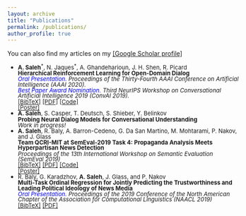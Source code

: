 ```yaml
---
layout: archive
title: "Publications"
permalink: /publications/
author_profile: true
---
```


<!--
<style>
@media screen and (min-width: 800px) {
  ul {margin-right: 425px;line-height: 1;}
}
</style>
<style>
@media screen and (min-width: 800px){
  ul {width: 500px; line-height: 0.95;}
}
</style>
<ul style="width: 500px; line-height: 0.95;">
-->
<style type="text/css">
@media screen and (min-width: 800px){
  .mystyle {width: 500px; line-height: 0.95}
}

@media screen and (min-width : 320px) and (max-width : 480px){
     .mystyle {}
     }
</style>


You can also find my articles on my <a href="https://scholar.google.com/citations?user=XkEZl0gAAAAJ&hl=en">[Google Scholar profile]</a>

<ul class="mystyle">
  <li ><font size="2"> <b>A. Saleh</b><sup>*</sup>, N. Jaques<sup>*</sup>, A. Ghandeharioun, J. H. Shen, R. Picard</font>
  <br><font size="2"><b>Hierarchical Reinforcement Learning for Open-Domain Dialog</b></font><br>
<font size="2"><i><font color="blue">Oral Presentation.</font> Proceedings of the Thirty-Fourth AAAI Conference on Artificial Intelligence (AAAI 2020).</i>
  </font><br />
  <font size="2"><i><font color="blue">Best Paper Award Nomination.</font> Third NeurIPS Workshop on Conversational Artificial Intelligence 2019 (ConvAI 2019).</i>
    </font><br />
  <a href="https://abdulsaleh.github.io/_pages/bibtex/saleh2019hier.html"><font size="2">[BibTeX]</font></a>
  <a href="https://arxiv.org/pdf/1909.07547.pdf"><font size="2">[PDF]</font></a>
  <a href="https://github.com/natashamjaques/neural_chat/tree/master/HierarchicalRL"><font size="2">[Code]</font></a>

  <br />
  <a href="https://abdulsaleh.github.io/files/HRL_poster.pdf"><font size="2">[Poster]</font></a>
  <!-- <a href="https://abdulsaleh.github.io/files/HRL_presentation.pdf"><font size="2">[Presentation]</font></a>
  <a href="https://HRL talk url"><font size="2">[Talk]</font></a>
 -->

</li>

<li ><font size="2"> <b>A. Saleh</b>, S. Casper, T. Deutsch, S. Shieber, Y. Belinkov</font>
  <br><font size="2"><b>Probing Neural Dialog Models for Conversational Understanding</b></font><br>
<font size="2"><i>Work in progress!</i>
  </font><br />
  <!-- <a href="https://abdulsaleh.github.io/_pages/bibtex/saleh2019team.html"><font size="2">[BibTeX]</font></a>
  <a href="https://arxiv.org/pdf/1904.03513.pdf"><font size="2">[PDF]</font></a>
  <a href="https://github.com/AbdulSaleh/QCRI-MIT-SemEval2019-Task4"><font size="2">[Code]</font></a> -->

</li>


<li ><font size="2"> <b>A. Saleh</b>, R. Baly, A. Barron-Cedeno, G. Da San Martino, M. Mohtarami, P. Nakov, and J. Glass</font>
  <br><font size="2"><b>Team QCRI-MIT at SemEval-2019 Task 4: Propaganda Analysis Meets Hyperpartisan News Detection</b></font><br>
<font size="2"><i>Proceedings of the 13th International Workshop on Semantic Evaluation (SemEval 2019)</i>
  </font><br />
  <a href="https://abdulsaleh.github.io/_pages/bibtex/saleh2019team.html"><font size="2">[BibTeX]</font></a>
  <a href="https://arxiv.org/pdf/1904.03513.pdf"><font size="2">[PDF]</font></a>
  <a href="https://github.com/AbdulSaleh/QCRI-MIT-SemEval2019-Task4"><font size="2">[Code]</font></a>
  <br />
  <a href="https://abdulsaleh.github.io/files/SemEval_poster.pdf"><font size="2">[Poster]</font></a>

</li>

<li ><font size="2"> R. Baly, G. Karadzhov, <b>A. Saleh</b>, J. Glass, and P. Nakov</font>
  <br><font size="2"><b>Multi-Task Ordinal Regression for Jointly Predicting the Trustworthiness and Leading Political Ideology of News Media</b></font><br>
<font size="2"><i><font color="blue">Oral Presentation.</font> Proceedings of the 2019 Conference of the North American Chapter of the Association for Computational Linguistics (NAACL 2019)</i>
  </font><br />
  <a href="https://abdulsaleh.github.io/_pages/bibtex/baly2019multi.html"><font size="2">[BibTeX]</font></a>
  <a href="https://arxiv.org/pdf/1904.00542.pdf"><font size="2">[PDF]</font></a>
</li>
</ul>
